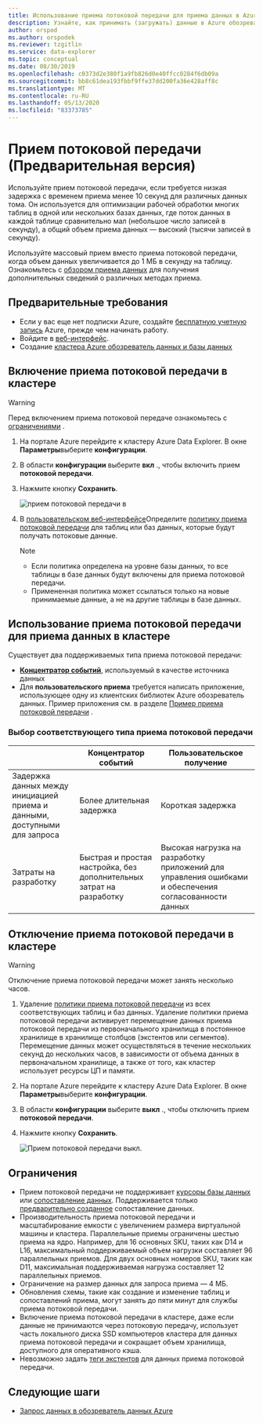 ```yaml
---
title: Использование приема потоковой передачи для приема данных в Azure обозреватель данных
description: Узнайте, как принимать (загружать) данные в Azure обозреватель данных с помощью приема потоковой передачи.
author: orspod
ms.author: orspodek
ms.reviewer: tzgitlin
ms.service: data-explorer
ms.topic: conceptual
ms.date: 08/30/2019
ms.openlocfilehash: c0373d2e380f1a9fb826d0e40ffcc0284f6db09a
ms.sourcegitcommit: bb8c61dea193fbbf9ffe37dd200fa36e428aff8c
ms.translationtype: MT
ms.contentlocale: ru-RU
ms.lasthandoff: 05/13/2020
ms.locfileid: "83373785"
---
```

# <a name="streaming-ingestion-preview"></a>Прием потоковой передачи (Предварительная версия)

Используйте прием потоковой передачи, если требуется низкая задержка с временем приема менее 10 секунд для различных данных тома. Он используется для оптимизации рабочей обработки многих таблиц в одной или нескольких базах данных, где поток данных в каждой таблице сравнительно мал (небольшое число записей в секунду), а общий объем приема данных — высокий (тысячи записей в секунду). 

Используйте массовый прием вместо приема потоковой передачи, когда объем данных увеличивается до 1 МБ в секунду на таблицу. Ознакомьтесь с [обзором приема данных](ingest-data-overview.md) для получения дополнительных сведений о различных методах приема.

## <a name="prerequisites"></a>Предварительные требования

* Если у вас еще нет подписки Azure, создайте [бесплатную учетную запись](https://azure.microsoft.com/free/) Azure, прежде чем начинать работу.
* Войдите в [веб-интерфейс](https://dataexplorer.azure.com/).
* Создание [кластера Azure обозреватель данных и базы данных](create-cluster-database-portal.md)

## <a name="enable-streaming-ingestion-on-your-cluster"></a>Включение приема потоковой передачи в кластере

> [!WARNING]
> Перед включением приема потоковой передаче ознакомьтесь с [ограничениями](#limitations) .

1. На портале Azure перейдите к кластеру Azure Data Explorer. В окне **Параметры**выберите **конфигурации**. 
1. В области **конфигурации** выберите **вкл** ., чтобы включить прием **потоковой передачи**.
1. Нажмите кнопку **Сохранить**.
 
    ![прием потоковой передачи в](media/ingest-data-streaming/streaming-ingestion-on.png)
 
1. В [пользовательском веб-интерфейсе](https://dataexplorer.azure.com/)Определите [политику приема потоковой передачи](kusto/management/streamingingestionpolicy.md) для таблиц или баз данных, которые будут получать потоковые данные. 

    > [!NOTE]
    > * Если политика определена на уровне базы данных, то все таблицы в базе данных будут включены для приема потоковой передачи.
    > * Примененная политика может ссылаться только на новые принимаемые данные, а не на другие таблицы в базе данных.

## <a name="use-streaming-ingestion-to-ingest-data-to-your-cluster"></a>Использование приема потоковой передачи для приема данных в кластере

Существует два поддерживаемых типа приема потоковой передачи:


* [**Концентратор событий**](ingest-data-event-hub.md), используемый в качестве источника данных
* Для **пользовательского приема** требуется написать приложение, использующее одну из клиентских библиотек Azure обозреватель данных. Пример приложения см. в разделе [Пример приема потоковой передачи](https://github.com/Azure/azure-kusto-samples-dotnet/tree/master/client/StreamingIngestionSample) .

### <a name="choose-the-appropriate-streaming-ingestion-type"></a>Выбор соответствующего типа приема потоковой передачи

|   |Концентратор событий  |Пользовательское получение  |
|---------|---------|---------|
|Задержка данных между инициацией приема и данными, доступными для запроса   |    Более длительная задержка     |   Короткая задержка      |
|Затраты на разработку    |   Быстрая и простая настройка, без дополнительных затрат на разработку    |   Высокая нагрузка на разработку приложений для управления ошибками и обеспечения согласованности данных     |

## <a name="disable-streaming-ingestion-on-your-cluster"></a>Отключение приема потоковой передачи в кластере

> [!WARNING]
> Отключение приема потоковой передачи может занять несколько часов.

1. Удаление [политики приема потоковой передачи](kusto/management/streamingingestionpolicy.md) из всех соответствующих таблиц и баз данных. Удаление политики приема потоковой передачи активирует перемещение данных приема потоковой передачи из первоначального хранилища в постоянное хранилище в хранилище столбцов (экстентов или сегментов). Перемещение данных может осуществляться в течение нескольких секунд до нескольких часов, в зависимости от объема данных в первоначальном хранилище, а также от того, как кластер использует ресурсы ЦП и памяти.
1. На портале Azure перейдите к кластеру Azure Data Explorer. В окне **Параметры**выберите **конфигурации**. 
1. В области **конфигурации** выберите **выкл** ., чтобы отключить прием **потоковой передачи**.
1. Нажмите кнопку **Сохранить**.

    ![Прием потоковой передачи выкл.](media/ingest-data-streaming/streaming-ingestion-off.png)

## <a name="limitations"></a>Ограничения

* Прием потоковой передачи не поддерживает [курсоры базы данных](kusto/management/databasecursor.md) или [сопоставление данных](kusto/management/mappings.md). Поддерживается только [предварительно созданное](kusto/management/create-ingestion-mapping-command.md) сопоставление данных. 
* Производительность приема потоковой передачи и масштабирование емкости с увеличением размера виртуальной машины и кластера. Параллельные приемы ограничены шестью приема на ядро. Например, для 16 основных SKU, таких как D14 и L16, максимальный поддерживаемый объем нагрузки составляет 96 параллельных приемов. Для двух основных номеров SKU, таких как D11, максимальная поддерживаемая нагрузка составляет 12 параллельных приемов.
* Ограничение на размер данных для запроса приема — 4 МБ.
* Обновления схемы, такие как создание и изменение таблиц и сопоставлений приема, могут занять до пяти минут для службы приема потоковой передачи.
* Включение приема потоковой передачи в кластере, даже если данные не принимаются через потоковую передачу, использует часть локального диска SSD компьютеров кластера для данных приема потоковой передачи и сокращает объем хранилища, доступного для оперативного кэша.
* Невозможно задать [теги экстентов](kusto/management/extents-overview.md#extent-tagging) для данных приема потоковой передачи.

## <a name="next-steps"></a>Следующие шаги

* [Запрос данных в обозреватель данных Azure](web-query-data.md)
